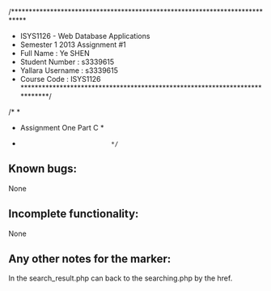 /****************************************************************************
* ISYS1126 - Web Database Applications
* Semester 1 2013 Assignment #1
* Full Name        : Ye SHEN
* Student Number   : s3339615
* Yallara Username : s3339615
* Course Code      : ISYS1126
****************************************************************************/

/*                              *
 *    Assignment One Part C     *
 *                              */

Known bugs:
-----------
None


Incomplete functionality:
-------------------------
None


Any other notes for the marker:
-------------------------------
In the search_result.php can back to the searching.php by the href.
 
